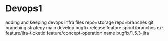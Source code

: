 # Devops1
adding and keeping devops infra files
repo=storage
repo=branches
git branching strategy
main
develop
bugfix
release
feature
sprint/branches
ex: feature/jira-ticketid
feature/concept-operation name
bugfix/1.5.3-jira
